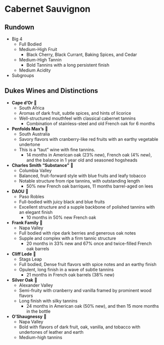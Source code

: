 # Cabernet Sauvignon

## Rundown
- Big 4
    - Full Bodied
    - Medium-High Fruit
        - Black Cherry, Black Currant, Baking Spices, and Cedar
    - Medium-High Tannin
        - Bold Tannins with a long persistent finish
    - Medium Acidity
- Subgroups

## Dukes Wines and Distinctions
- **Cape d’Or** 🍷
    - South Africa
    - Aromas of dark fruit, subtle spices, and hints of licorice
    - Well-structured mouthfeel with classical cabernet tannins
        - Combination of stainless-steel and old French oak for 6 months
- **Penfolds Max’s** 🍷
    - South Australia
    - Savory flavors with cranberry-like red fruits with an earthy vegetable undertone
    - This is a “taut” wine  with fine tannins.
        - 14 months in American oak (23% new), French oak (4% new), and the balance in 1 year old and seasoned hogsheads
- **Charles Smith “Substance”** 🍾
    - Columbia Valley
    - Balanced, fruit-forward style with blue fruits and leafy tobacco 
    - Notable structure from ripe tannins, with outstanding length
        - 50% new French oak barriques, 11 months barrel-aged on lees
- **DAOU** 🍾
    - Paso Robles
    - Full-bodied with juicy black and blue fruits
    - Excellent structure and a supple backbone of polished tannins with an elegant finish
        - 10 months in 50% new French oak
- **Frank Family** 🍾
    - Napa Valley
    - Full bodied with ripe dark berries and generous oak notes
    - Supple and complex with a firm tannic structure
        - 20 months in 33% new and 67% once and twice-filled French oak barrels
- **Cliff Lede** 🍾
    - Stags Leap
    - Full bodied, Dense fruit flavors with spice notes and an earthy finish
    - Opulent, long finish  in a wave of subtle tannins
        - 21 months in French oak barrels (38% new)
- **Silver Oak** 🍾
    - Alexander Valley
    - Semi-fruity with cranberry and vanilla framed by prominent wood flavors
    - Long finish with silky tannins
        - 24 months in American oak (50% new), and then 15 more months in the bottle
- **O’Shaugnessy** 🍾
    - Napa Valley
    - Bold with flavors of dark fruit, oak, vanilla, and tobacco with undertones of leather and earth
    - Medium-high tannins